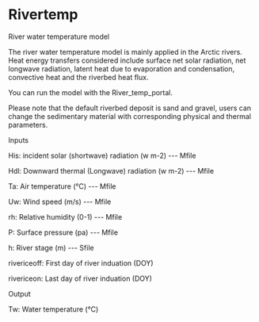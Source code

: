 # Rivertemp

River water temperature model 

The river water temperature model is mainly applied in the Arctic rivers. Heat energy transfers considered include surface net solar radiation, net longwave radiation, latent heat due to evaporation and condensation, convective heat and the riverbed heat flux. 

You can run the model with the River_temp_portal.

Please note that the default riverbed deposit is sand and gravel, users can change the sedimentary material with corresponding physical and thermal parameters. 

Inputs

His: incident solar (shortwave) radiation (w m-2)   --- Mfile 

Hdl: Downward thermal (Longwave) radiation (w m-2)  --- Mfile 

Ta: Air temperature (°C)                            --- Mfile 

Uw:  Wind speed (m/s)                               --- Mfile 

rh: Relative humidity (0-1)                         --- Mfile 

P: Surface pressure (pa)                            --- Mfile 

h:  River stage (m)                                 --- Sfile 

rivericeoff: First day of river induation (DOY)

rivericeon: Last day of river induation (DOY)

Output

Tw: Water temperature (°C)



